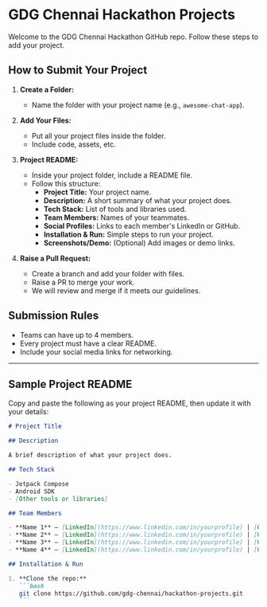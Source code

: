 # GDG Chennai Hackathon Projects

Welcome to the GDG Chennai Hackathon GitHub repo. Follow these steps to add your project.

## How to Submit Your Project

1. **Create a Folder:**  
   - Name the folder with your project name (e.g., `awesome-chat-app`).

2. **Add Your Files:**  
   - Put all your project files inside the folder.  
   - Include code, assets, etc.

3. **Project README:**  
   - Inside your project folder, include a README file.  
   - Follow this structure:
     - **Project Title:** Your project name.
     - **Description:** A short summary of what your project does.
     - **Tech Stack:** List of tools and libraries used.
     - **Team Members:** Names of your teammates.
     - **Social Profiles:** Links to each member's LinkedIn or GitHub.
     - **Installation & Run:** Simple steps to run your project.
     - **Screenshots/Demo:** (Optional) Add images or demo links.

4. **Raise a Pull Request:**  
   - Create a branch and add your folder with files.  
   - Raise a PR to merge your work.  
   - We will review and merge if it meets our guidelines.

## Submission Rules

- Teams can have up to 4 members.
- Every project must have a clear README.
- Include your social media links for networking.

---

## Sample Project README

Copy and paste the following as your project README, then update it with your details:

````markdown
# Project Title

## Description

A brief description of what your project does.

## Tech Stack

- Jetpack Compose
- Android SDK
- [Other tools or libraries]

## Team Members

- **Name 1** – [LinkedIn](https://www.linkedin.com/in/yourprofile) | [GitHub](https://github.com/yourprofile)
- **Name 2** – [LinkedIn](https://www.linkedin.com/in/yourprofile) | [GitHub](https://github.com/yourprofile)
- **Name 3** – [LinkedIn](https://www.linkedin.com/in/yourprofile) | [GitHub](https://github.com/yourprofile)
- **Name 4** – [LinkedIn](https://www.linkedin.com/in/yourprofile) | [GitHub](https://github.com/yourprofile)

## Installation & Run

1. **Clone the repo:**
   ```bash
   git clone https://github.com/gdg-chennai/hackathon-projects.git
   ```
````
